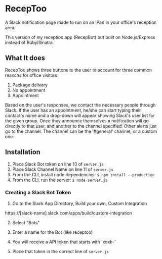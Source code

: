 # RecepToo

A Slack notification page made to run on an iPad in your office's reception area.

This version of my reception app (RecepBot) but built on Node.js/Express instead of Ruby/Sinatra.

## What It does

RecepToo shows three buttons to the user to account for three common reasons for office visitors:
1. Package delivery
2. No appointment
3. Appointment

Based on the user's responses, we contact the necessary people through Slack. If the user has an appointment, he/she can start typing their contact's name and a drop-down will appear showing Slack's user list for the given group. Once they announce themselves a notification will go directly to that user, and another to the channel specified. Other alerts just go to the channel. The channel can be the '#general' channel, or a custom one.

## Installation

1. Place Slack Bot token on line 10 of `server.js`
2. Place Slack Channel Name on line 11 of `server.js`
3. From the CLI, install node dependencies:
    `$ npm install --production`
4. From the CLI, run the server:
    `$ node server.js`

### Creating a Slack Bot Token

1) Go to the Slack App Directory, Build your own, Custom Integration

https://[slack-name].slack.com/apps/build/custom-integration

2) Select "Bots"

3) Enter a name for the Bot (like receptoo)

4) You will receive a API token that starts with 'xoxb-'

5) Place that token in the correct line of `server.js`
